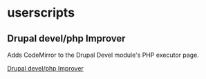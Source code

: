 userscripts
===========

## Drupal devel/php Improver

Adds CodeMirror to the Drupal Devel module's PHP executor page.

[Drupal devel/php Improver](https://github.com/9point6/userscripts/raw/master/drupal-devel-php-improver.user.js "Drag to chrome://extensions")

